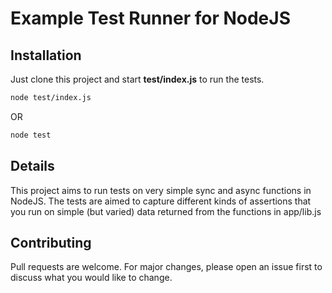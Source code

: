 # Example Test Runner for NodeJS


## Installation

Just clone this project and start **test/index.js** to run the tests.

```bash
node test/index.js
```
OR
```bash
node test
```

## Details

This project aims to run tests on very simple sync and async functions in NodeJS. The tests are aimed to capture different kinds of assertions that you run on simple (but varied) data returned from the functions in app/lib.js

## Contributing
Pull requests are welcome. For major changes, please open an issue first to discuss what you would like to change.
